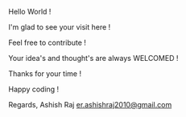 Hello World !

I'm glad to see your visit here !

Feel free to contribute ! 

Your idea's and thought's are always WELCOMED !

Thanks for your time !

Happy coding !

Regards,
Ashish Raj
er.ashishraj2010@gmail.com